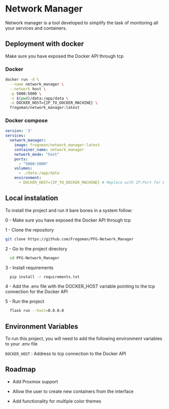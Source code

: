 
# Network Manager

Network manager is a tool developed to simplify the task of monitoring all your services and containers.



## Deployment with docker

Make sure you have exposed the Docker API through tcp

### Docker

```bash
docker run -d \
  --name network_manager \
  --network host \
  -p 5000:5000 \
  -v $(pwd)/data:/app/data \
  -e DOCKER_HOST={IP_TO_DOCKER_MACHINE} \
  frogoman/network_manager:latest

```

### Docker compose

```yml
version: '3'
services:
  network_manager:
    image: frogoman/network_manager:latest
    container_name: network_manager
    network_mode: "host"
    ports:
      - "5000:5000"
    volumes:
      - ./data:/app/data
    environment:
      - DOCKER_HOST={IP_TO_DOCKER_MACHINE} # Replace with IP:Port for Docker API
```



## Local instalation

To install the project and run it bare bones in a system follow:

0 - Make sure you have exposed the Docker API through tcp

1 - Clone the repository
```bash
git clone https://github.com/Frogoman/PFG-Network_Manager
```

2 - Go to the project directory
```bash
  cd PFG-Network_Manager
```

3 - Install requirements
```bash
  pip install -r requirements.txt
```

4 - Add the .env file with the DOCKER_HOST variable pointing to the tcp connection for the Docker API

5 - Run the project
```bash
  flask run --host=0.0.0.0
```



## Environment Variables

To run this project, you will need to add the following environment variables to your .env file

`DOCKER_HOST` : Address to tcp connection to the Docker API



## Roadmap

- Add Proxmox support

- Allow the user to create new containers from the interface

- Add functionality for multiple color themes


